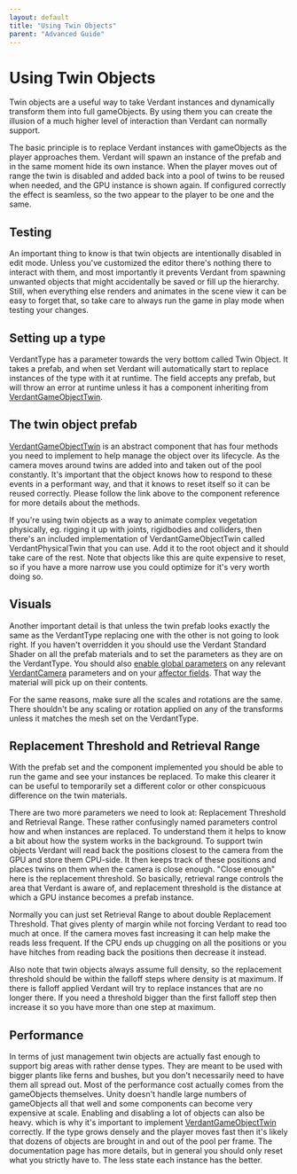 ```yaml
---
layout: default
title: "Using Twin Objects"
parent: "Advanced Guide"
---
```


# Using Twin Objects
Twin objects are a useful way to take Verdant instances and dynamically transform them into full gameObjects. By using them you can create the illusion of a much higher level of interaction than Verdant can normally support.

The basic principle is to replace Verdant instances with gameObjects as the player approaches them. Verdant will spawn an instance of the prefab and in the same moment hide its own instance. When the player moves out of range the twin is disabled and added back into a pool of twins to be reused when needed, and the GPU instance is shown again. If configured correctly the effect is seamless, so the two appear to the player to be one and the same.

## Testing
An important thing to know is that twin objects are intentionally disabled in edit mode. Unless you've customized the editor there's nothing there to interact with them, and most importantly it prevents Verdant from spawning unwanted objects that might accidentally be saved or fill up the hierarchy. Still, when everything else renders and animates in the scene view it can be easy to forget that, so take care to always run the game in play mode when testing your changes.

## Setting up a type
VerdantType has a parameter towards the very bottom called Twin Object. It takes a prefab, and when set Verdant will automatically start to replace instances of the type with it at runtime. The field accepts any prefab, but will throw an error at runtime unless it has a component inheriting from [VerdantGameObjectTwin](../ComponentReference/VerdantGameObjectTwin.html). 

## The twin object prefab
[VerdantGameObjectTwin](../ComponentReference/VerdantGameObjectTwin.html) is an abstract component that has four methods you need to implement to help manage the object over its lifecycle. As the camera moves around twins are added into and taken out of the pool constantly. It's important that the object knows how to respond to these events in a performant way, and that it knows to reset itself so it can be reused correctly. Please follow the link above to the component reference for more details about the methods.

If you're using twin objects as a way to animate complex vegetation physically, eg. rigging it up with joints, rigidbodies and colliders, then there's an included implementation of VerdantGameObjectTwin called VerdantPhysicalTwin that you can use. Add it to the root object and it should take care of the rest. Note that objects like this are quite expensive to reset, so if you have a more narrow use you could optimize for it's very worth doing so.

## Visuals
Another important detail is that unless the twin prefab looks exactly the same as the VerdantType replacing one with the other is not going to look right. If you haven't overridden it you should use the Verdant Standard Shader on all the prefab materials and to set the parameters as they are on the VerdantType. You should also [enable global parameters](AccessingVerdantData) on any relevant [VerdantCamera](../ComponentReference/VerdantCamera.html) parameters and on your [affector fields](../ComponentReference/Fields). That way the material will pick up on their contents.

For the same reasons, make sure all the scales and rotations are the same. There shouldn't be any scaling or rotation applied on any of the transforms unless it matches the mesh set on the VerdantType.

## Replacement Threshold and Retrieval Range

With the prefab set and the component implemented you should be able to run the game and see your instances be replaced. To make this clearer it can be useful to temporarily set a different color or other conspicuous difference on the twin materials.  

There are two more parameters we need to look at: Replacement Threshold and Retrieval Range. These rather confusingly named parameters control how and when instances are replaced. To understand them it helps to know a bit about how the system works in the background. To support twin objects Verdant will read back the positions closest to the camera from the GPU and store them CPU-side. It then keeps track of these positions and places twins on them when the camera is close enough. "Close enough" here is the replacement threshold. So basically, retrieval range controls the area that Verdant is aware of, and replacement threshold is the distance at which a GPU instance becomes a prefab instance.

Normally you can just set Retrieval Range to about double Replacement Threshold. That gives plenty of margin while not forcing Verdant to read too much at once. If the camera moves fast increasing it can help make the reads less frequent. If the CPU ends up chugging on all the positions or you have hitches from reading back the positions then decrease it instead.

Also note that twin objects always assume full density, so the replacement threshold should be within the falloff steps where density is at maximum. If there is falloff applied Verdant will try to replace instances that are no longer there. If you need a threshold bigger than the first falloff step then increase it so you have more than one step at maximum.

## Performance

In terms of just management twin objects are actually fast enough to support big areas with rather dense types. They are meant to be used with bigger plants like ferns and bushes, but you don't necessarily need to have them all spread out. Most of the performance cost actually comes from the gameObjects themselves. Unity doesn't handle large numbers of gameObjects all that well and some components can become very expensive at scale. Enabling and disabling a lot of objects can also be heavy. which is why it's important to implement [VerdantGameObjectTwin](../ComponentReference/VerdantGameObjectTwin.html) correctly. If the type grows densely and the player moves fast then it's likely that dozens of objects are brought in and out of the pool per frame. The documentation page has more details, but in general you should only reset what you strictly have to. The less state each instance has the better.

